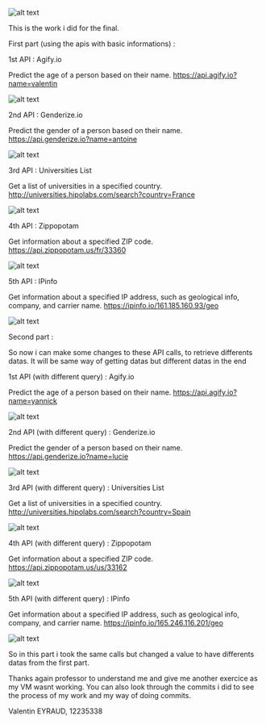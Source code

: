 ![alt text](images_readme/image.png)

This is the work i did for the final.

First part (using the apis with basic informations) :

1st API : Agify.io

Predict the age of a person based on their name.
https://api.agify.io?name=valentin

![alt text](images_readme/image-1.png)

2nd API : Genderize.io

Predict the gender of a person based on their name.
https://api.genderize.io?name=antoine

![alt text](images_readme/image-2.png)

3rd API : Universities List

Get a list of universities in a specified country.
http://universities.hipolabs.com/search?country=France

![alt text](images_readme/image-3.png)

4th API : Zippopotam

Get information about a specified ZIP code.
https://api.zippopotam.us/fr/33360

![alt text](images_readme/image-4.png)

5th API : IPinfo

Get information about a specified IP address, such as geological info, company, and carrier name.
https://ipinfo.io/161.185.160.93/geo

![alt text](images_readme/image-5.png)

Second part : 

So now i can make some changes to these API calls, to retrieve differents datas. It will be same way of getting datas but different datas in the end

1st API (with different query) : Agify.io

Predict the age of a person based on their name.
https://api.agify.io?name=yannick

![alt text](images_readme/image-6.png)

2nd API (with different query) : Genderize.io

Predict the gender of a person based on their name.
https://api.genderize.io?name=lucie

![alt text](images_readme/image-7.png)

3rd API (with different query) : Universities List

Get a list of universities in a specified country.
http://universities.hipolabs.com/search?country=Spain

![alt text](images_readme/image-8.png)

4th API (with different query) : Zippopotam

Get information about a specified ZIP code.
https://api.zippopotam.us/us/33162


![alt text](images_readme/image-9.png)

5th API (with different query) : IPinfo

Get information about a specified IP address, such as geological info, company, and carrier name.
https://ipinfo.io/165.246.116.201/geo

![alt text](images_readme/image-10.png)

So in this part i took the same calls but changed a value to have differents datas from the first part.

Thanks again professor to understand me and give me another exercice as my VM wasnt working. You can also look through the commits i did to see the process of my work and my way of doing commits.

Valentin EYRAUD, 12235338